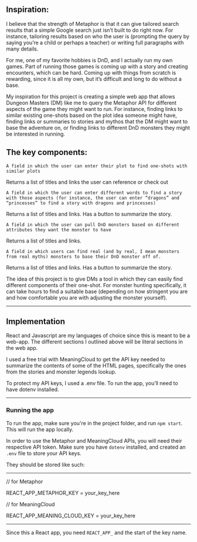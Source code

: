 ## Inspiration:
I believe that the strength of Metaphor is that it can give tailored search results that a simple Google search just isn’t built to do right now. For instance, tailoring results based on who the user is (prompting the query by saying you’re a child or perhaps a teacher) or writing full paragraphs with many details. 

For me, one of my favorite hobbies is DnD, and I actually run my own games. Part of running those games is coming up with a story and creating encounters, which can be hard. Coming up with things from scratch is rewarding, since it is all my own, but it’s difficult and long to do without a base. 

My inspiration for this project is creating a simple web app that allows Dungeon Masters (DM) like me to query the Metaphor API for different aspects of the game they might want to run. For instance, finding links to similar existing one-shots based on the plot idea someone might have, finding links or summaries to stories and mythos that the DM might want to base the adventure on, or finding links to different DnD monsters they might be interested in running. 


## The key components:
`A field in which the user can enter their plot to find one-shots with similar plots`

Returns a list of titles and links the user can reference or check out

`A field in which the user can enter different words to find a story with those aspects (for instance, the user can enter “dragons” and “princesses” to find a story with dragons and princesses)`

Returns a list of titles and links. Has a button to summarize the story. 

`A field in which the user can pull DnD monsters based on different attributes they want the monster to have`

Returns a list of titles and links. 

`A field in which users can find real (and by real, I mean monsters from real myths) monsters to base their DnD monster off of. `

Returns a list of titles and links. Has a button to summarize the story. 


The idea of this project is to give DMs a tool in which they can easily find different components of their one-shot. For monster hunting specifically, it can take hours to find a suitable base (depending on how stringent you are and how comfortable you are with adjusting the monster yourself). 

---

## Implementation
React and Javascript are my languages of choice since this is meant to be a web-app. The different sections I outlined above will be literal sections in the web app. 

I used a free trial with MeaningCloud to get the API key needed to summarize the contents of some of the HTML pages, specifically the ones from the stories and monster legends lookup. 

To protect my API keys, I used a .env file. To run the app, you’ll need to have dotenv installed.

---

### Running the app
To run the app, make sure you're in the project folder, and run `npm start`. This will run the app locally.

In order to use the Metaphor and MeaningCloud APIs, you will need their respective API token. Make sure you have `dotenv` installed, and created an `.env` file to store your API keys. 

They should be stored like such:

-----
// for Metaphor

REACT_APP_METAPHOR_KEY = your_key_here

// for MeaningCloud

REACT_APP_MEANING_CLOUD_KEY = your_key_here

---
Since this a React app, you need `REACT_APP_` and the start of the key name.

